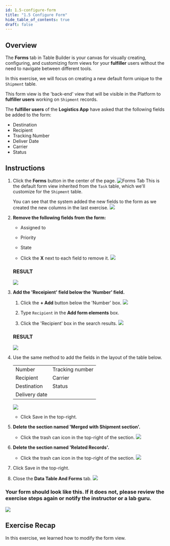 ```yaml
---
id: 1.5-configure-form
title: "1.5 Configure Form"
hide_table_of_contents: true
draft: false
---
```


## Overview 

The **Forms** tab in Table Builder is your canvas for visually creating, configuring, and customizing form views for your **fulfiller** users without the need to navigate between different tools. 

In this exercise, we will focus on creating a new default form unique to the `Shipment` table.

This form view is the 'back-end' view that will be visible in the Platform to **fulfiller users** working on `Shipment` records. 

The **fulfiller users** of the **Logistics App** have asked that the following fields be added to the form:

* Destination
* Recipient
* Tracking Number
* Deliver Date
* Carrier
* Status

## Instructions

1. Click the **Forms** button in the center of the page.
   ![Forms Tab](../images/2023-10-19-13-30-47.png)
   This is the default form view inherited from the `Task` table, which we'll customize for the `Shipment` table.

   You can see that the system added the new fields to the form as we created the new columns in the last exercise.
   ![](../images/2023-12-07-22-43-23.png)


2. **Remove the following fields from the form:**
   * Assigned to
   * Priority
   * State

   * Click the **X** next to each field to remove it. 
   ![](../images/2023-12-07-22-44-53.png)

   ### RESULT
   ![](../images/2023-12-07-21-43-37.png)


3. **Add the 'Receipient' field below the 'Number' field.** 
   1. Click the **+ Add** button below the 'Number' box. 
   ![](../images/2023-12-07-22-47-58.png)

   2. Type `Recipient` in the **Add form elements** box.
   3. Click the 'Recipient' box in the search results. 
   ![](../images/2023-12-07-22-54-17.png)

   ### RESULT
   ![](../images/2023-12-07-22-55-40.png)


4. Use the same method to add the fields in the layout of the table below. 

   |               |                 |
   |---------------|-----------------|
   | Number        | Tracking number | 
   | Recipient     | Carrier         | 
   | Destination   | Status          | 
   | Delivery date |                 | 

   ![](../images/2023-12-07-22-58-41.png)

   * Click <span className="button-purple-mini">Save</span> in the top-right.    


5. **Delete the section named 'Merged with Shipment section'.**
   * Click the trash can icon in the top-right of the section.
   ![](../images/2023-12-07-22-59-53.png)


6. **Delete the section named 'Related Records'.**
   * Click the trash can icon in the top-right of the section.
   ![](../images/2023-12-07-23-01-54.png)


7. Click <span className="button-purple">Save</span> in the top-right.


8. Close the **Data Table And Forms** tab.
![](../images/2023-12-07-23-43-19.png)

### Your form should look like this. If it does not, please review the exercise steps again or notify the instructor or a lab guru. 
![](../images/2023-12-07-23-03-58.png)


## Exercise Recap

In this exercise, we learned how to modify the form view.
